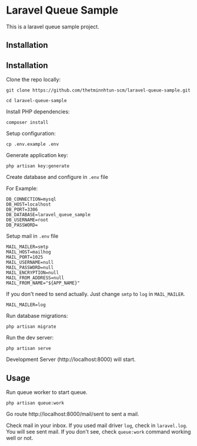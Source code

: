 # Laravel Queue Sample

This is a laravel queue sample project.

## Installation

## Installation

Clone the repo locally:

```
git clone https://github.com/thetminnhtun-scm/laravel-queue-sample.git

cd laravel-queue-sample
```

Install PHP dependencies:

```
composer install
```

Setup configuration:

```
cp .env.example .env
```

Generate application key:

```
php artisan key:generate
```

Create database and configure in `.env` file

For Example:

```
DB_CONNECTION=mysql
DB_HOST=localhost
DB_PORT=3306
DB_DATABASE=laravel_queue_sample
DB_USERNAME=root
DB_PASSWORD=
```

Setup mail in `.env` file

```
MAIL_MAILER=smtp
MAIL_HOST=mailhog
MAIL_PORT=1025
MAIL_USERNAME=null
MAIL_PASSWORD=null
MAIL_ENCRYPTION=null
MAIL_FROM_ADDRESS=null
MAIL_FROM_NAME="${APP_NAME}"
```

If you don't need to send actually. Just change `smtp` to `log` in `MAIL_MAILER`.

```
MAIL_MAILER=log
```

Run database migrations:

```
php artisan migrate
```

Run the dev server:

```
php artisan serve
```

Development Server (http://localhost:8000) will start.

## Usage

Run queue worker to start queue.
```
php artisan queue:work
```

Go route http://localhost:8000/mail/sent to sent a mail.

Check mail in your inbox. If you used mail driver `log`, check in `laravel.log`. You will see sent mail. If you don't see, check `queue:work` command working well or not.

